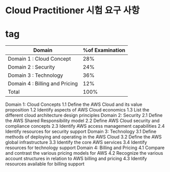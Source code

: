 # Cloud Practitioner 시험 요구 사항 <h1> tag

Domain                               |      %of Examination
------------------------------|------------------------
Domain 1 : Cloud Concept |  28%
Domain 2 : Security | 24%
Domain 3 : Technology | 36%
Domain 4 : Billing and Pricing | 12%
Total | 100%

Domain 1: Cloud Concepts
1.1 Define the AWS Cloud and its value proposition
1.2 Identify aspects of AWS Cloud economics
1.3 List the different cloud architecture design principles
Domain 2: Security
2.1 Define the AWS Shared Responsibility model
2.2 Define AWS Cloud security and compliance concepts
2.3 Identify AWS access management capabilities
2.4 Identify resources for security support
Domain 3: Technology
3.1 Define methods of deploying and operating in the AWS Cloud
3.2 Define the AWS global infrastructure
3.3 Identify the core AWS services
3.4 Identify resources for technology support
Domain 4: Billing and Pricing
4.1 Compare and contrast the various pricing models for AWS
4.2 Recognize the various account structures in relation to AWS billing and pricing
4.3 Identify resources available for billing support
